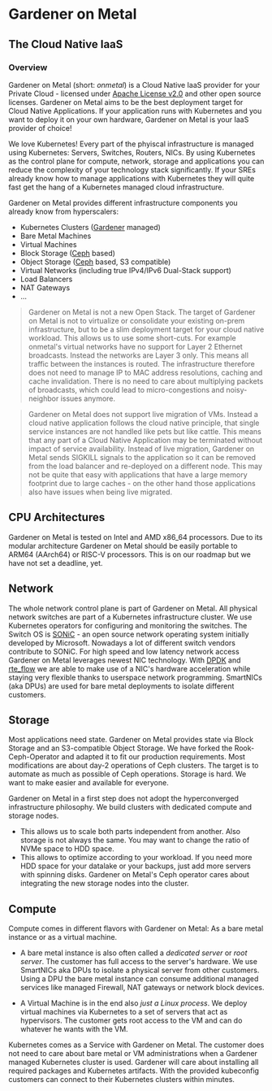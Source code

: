 # Gardener on Metal
## The Cloud Native IaaS

### Overview
Gardener on Metal (short: *onmetal*) is a Cloud Native IaaS provider for your Private Cloud - licensed under [Apache License v2.0](https://www.apache.org/licenses/LICENSE-2.0) and other open source licenses.
Gardener on Metal aims to be the best deployment target for Cloud Native Applications.
If your application runs with Kubernetes and you want to deploy it on your own hardware,
Gardener on Metal is your IaaS provider of choice!


We love Kubernetes! 
Every part of the phyiscal infrastructure is managed using Kubernetes: Servers, Switches, Routers, NICs. 
By using Kubernetes as the control plane for compute, network, storage and applications you can reduce the complexity of your technology stack significantly. 
If your SREs already know how to manage applications with Kubernetes they will quite fast get the hang of a Kubernetes managed cloud infrastructure.

Gardener on Metal provides different infrastructure components you already know from hyperscalers:
- Kubernetes Clusters ([Gardener](https://gardener.cloud/) managed)
- Bare Metal Machines
- Virtual Machines
- Block Storage ([Ceph](https://docs.ceph.com/en/latest/) based)
- Object Storage ([Ceph](https://docs.ceph.com/en/latest/) based, S3 compatible)
- Virtual Networks (including true IPv4/IPv6 Dual-Stack support)
- Load Balancers
- NAT Gateways
- ...

> Gardener on Metal is not a new Open Stack. 
The target of Gardener on Metal is not to virtualize or consolidate your existing on-prem infrastructure, 
but to be a slim deployment target for your cloud native workload. This allows us to use some short-cuts.
For example onmetal's virtual networks have no support for Layer 2 Ethernet broadcasts. Instead the networks are Layer 3 only. This means all traffic between the instances is routed. The infrastructure therefore does not need to manage IP to MAC address resolutions, caching and cache invalidation. There is no need to care about multiplying packets of broadcasts, which could lead to micro-congestions and noisy-neighbor issues anymore.

> Gardener on Metal does not support live migration of VMs. 
Instead a cloud native application follows the cloud native principle, that single service instances are not handled like pets but like cattle. This means that any part of a Cloud Native Application may be terminated without impact of service availability. Instead of live migration, Gardener on Metal sends SIGKILL signals to the application so it can be removed from the load balancer and re-deployed on a different node. This may not be quite that easy with applications that have a large memory footprint due to large caches - on the other hand those applications also have issues when being live migrated.

## CPU Architectures

Gardener on Metal is tested on Intel and AMD x86_64 processors. Due to its modular architecture Gardener on Metal should be easily portable to ARM64 (AArch64) or RISC-V processors. This is on our roadmap but we have not set a deadline, yet.

## Network

The whole network control plane is part of Gardener on Metal. 
All physical network switches are part of a Kubernetes infrastructure cluster. We use Kubernetes operators for configuring and monitoring the switches. 
The Switch OS is [SONiC](https://azure.github.io/SONiC/) - an open source network operating system initially developed by Microsoft. Nowadays a lot of different switch vendors contribute to SONiC.
For high speed and low latency network access Gardener on Metal leverages newest NIC technology.
With [DPDK](https://www.dpdk.org/) and [rte_flow](https://doc.dpdk.org/guides/prog_guide/rte_flow.html) we are able to make use of a NIC's hardware acceleration while staying very flexible thanks to userspace network programming. SmartNICs (aka DPUs) are used for bare metal deployments to isolate different customers.

## Storage

Most applications need state. Gardener on Metal provides state via Block Storage and an S3-compatible Object Storage. We have forked the Rook-Ceph-Operator and adapted it to fit our production requirements. Most modifications are about day-2 operations of Ceph clusters. The target is to automate as much as possible of Ceph operations. Storage is hard. We want to make easier and available for everyone.

Gardener on Metal in a first step does not adopt the hyperconverged infrastructure philosophy. We build clusters with dedicated compute and storage nodes. 
- This allows us to scale both parts independent from another. Also storage is not always the same. You may want to change the ratio of NVMe space to HDD space.
- This allows to optimize according to your workload. If you need more HDD space for your datalake or your backups, just add more servers with spinning disks. Gardener on Metal's Ceph operator cares about integrating the new storage nodes into the cluster.

## Compute

Compute comes in different flavors with Gardener on Metal: As a bare metal instance or as a virtual machine.

- A bare metal instance is also often called a *dedicated server* or *root server*. The customer has full access to the server's hardware. We use SmartNICs aka DPUs to isolate a physical server from other customers.
Using a DPU the bare metal instance can consume additional managed services like managed Firewall, NAT gateways or network block devices.

- A Virtual Machine is in the end also *just a Linux process*. 
We deploy virtual machines via Kubernetes to a set of servers that act as hypervisors.
The customer gets root access to the VM and can do whatever he wants with the VM.

Kubernetes comes as a Service with Gardener on Metal.
The customer does not need to care about bare metal or VM administrations when a Gardener managed Kubernetes cluster is used. Gardener will care about installing all required packages and Kubernetes artifacts. With the provided kubeconfig customers can connect to their Kubernetes clusters within minutes.
